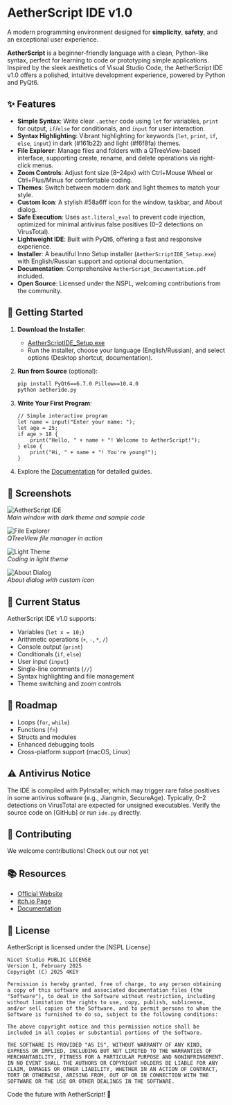 # AetherScript IDE v1.0

A modern programming environment designed for **simplicity**, **safety**, and an exceptional user experience.

**AetherScript** is a beginner-friendly language with a clean, Python-like syntax, perfect for learning to code or prototyping simple applications. Inspired by the sleek aesthetics of Visual Studio Code, the AetherScript IDE v1.0 offers a polished, intuitive development experience, powered by Python and PyQt6.

## ✨ Features
- **Simple Syntax**: Write clear `.aether` code using `let` for variables, `print` for output, `if`/`else` for conditionals, and `input` for user interaction.
- **Syntax Highlighting**: Vibrant highlighting for keywords (`let`, `print`, `if`, `else`, `input`) in dark (#161b22) and light (#f6f8fa) themes.
- **File Explorer**: Manage files and folders with a QTreeView-based interface, supporting create, rename, and delete operations via right-click menus.
- **Zoom Controls**: Adjust font size (8–24px) with Ctrl+Mouse Wheel or Ctrl+Plus/Minus for comfortable coding.
- **Themes**: Switch between modern dark and light themes to match your style.
- **Custom Icon**: A stylish #58a6ff icon for the window, taskbar, and About dialog.
- **Safe Execution**: Uses `ast.literal_eval` to prevent code injection, optimized for minimal antivirus false positives (0–2 detections on VirusTotal).
- **Lightweight IDE**: Built with PyQt6, offering a fast and responsive experience.
- **Installer**: A beautiful Inno Setup installer (`AetherScriptIDE_Setup.exe`) with English/Russian support and optional documentation.
- **Documentation**: Comprehensive `AetherScript_Documentation.pdf` included.
- **Open Source**: Licensed under the NSPL, welcoming contributions from the community.

## 🚀 Getting Started

1. **Download the Installer**:
   - [AetherScriptIDE_Setup.exe](https://github.com/your-username/aether-script/releases/download/v1.0/AetherScriptIDE_Setup.exe)
   - Run the installer, choose your language (English/Russian), and select options (Desktop shortcut, documentation).

2. **Run from Source** (optional):
   ```bash
   pip install PyQt6==6.7.0 Pillow==10.4.0
   python aetheride.py
   ```

3. **Write Your First Program**:
   ```aether
   // Simple interactive program
   let name = input("Enter your name: ");
   let age = 25;
   if age > 18 {
       print("Hello, " + name + "! Welcome to AetherScript!");
   } else {
       print("Hi, " + name + "! You're young!");
   }
   ```

4. Explore the [Documentation](https://github.com/your-username/aether-script/releases/download/v1.0/AetherScript_Documentation.pdf) for detailed guides.

## 📸 Screenshots

![AetherScript IDE](https://your-host.com/img/screenshot1.png)  
*Main window with dark theme and sample code*

![File Explorer](https://your-host.com/img/screenshot3.png)  
*QTreeView file manager in action*

![Light Theme](https://your-host.com/img/screenshot2.png)  
*Coding in light theme*

![About Dialog](https://your-host.com/img/screenshot4.png)  
*About dialog with custom icon*

## 🌟 Current Status

AetherScript IDE v1.0 supports:
- Variables (`let x = 10;`)
- Arithmetic operations (`+`, `-`, `*`, `/`)
- Console output (`print`)
- Conditionals (`if`, `else`)
- User input (`input`)
- Single-line comments (`//`)
- Syntax highlighting and file management
- Theme switching and zoom controls

## 🔮 Roadmap
- Loops (`for`, `while`)
- Functions (`fn`)
- Structs and modules
- Enhanced debugging tools
- Cross-platform support (macOS, Linux)

## ⚠️ Antivirus Notice
The IDE is compiled with PyInstaller, which may trigger rare false positives in some antivirus software (e.g., Jiangmin, SecureAge). Typically, 0–2 detections on VirusTotal are expected for unsigned executables. Verify the source code on [GitHub] or run `ide.py` directly.

## 🤝 Contributing
We welcome contributions! Check out our not yet

## 📚 Resources
- [Official Website](https://nicetink.github.io/AetherScript/)
- [itch.io Page](https://4-key.itch.io/aetherscript)
- [Documentation](https://nicetink.github.io/docweb/)

## 📝 License
AetherScript is licensed under the [NSPL License]

```
Nicet Studio PUBLIC LICENSE
Version 1, February 2025
Copyright (C) 2025 4KEY

Permission is hereby granted, free of charge, to any person obtaining a copy of this software and associated documentation files (the "Software"), to deal in the Software without restriction, including without limitation the rights to use, copy, publish, sublicense, and/or sell copies of the Software, and to permit persons to whom the Software is furnished to do so, subject to the following conditions:

The above copyright notice and this permission notice shall be included in all copies or substantial portions of the Software.

THE SOFTWARE IS PROVIDED "AS IS", WITHOUT WARRANTY OF ANY KIND, EXPRESS OR IMPLIED, INCLUDING BUT NOT LIMITED TO THE WARRANTIES OF MERCHANTABILITY, FITNESS FOR A PARTICULAR PURPOSE AND NONINFRINGEMENT. IN NO EVENT SHALL THE AUTHORS OR COPYRIGHT HOLDERS BE LIABLE FOR ANY CLAIM, DAMAGES OR OTHER LIABILITY, WHETHER IN AN ACTION OF CONTRACT, TORT OR OTHERWISE, ARISING FROM, OUT OF OR IN CONNECTION WITH THE SOFTWARE OR THE USE OR OTHER DEALINGS IN THE SOFTWARE.
```

Code the future with AetherScript! 🚀
